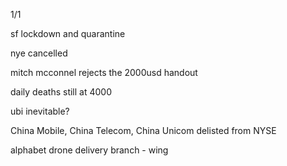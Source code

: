 1/1

sf lockdown and quarantine 

nye cancelled 

mitch mcconnel rejects the 2000usd handout

daily deaths still at 4000

ubi inevitable?

China Mobile, China Telecom, China Unicom delisted from NYSE

alphabet drone delivery branch - wing
